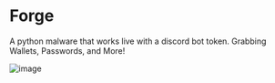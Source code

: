 # Forge
A python malware that works live with a discord bot token. Grabbing Wallets, Passwords, and More!

![image](https://github.com/user-attachments/assets/d6ebc99e-be48-404e-9d98-a6926ef8cef9)
